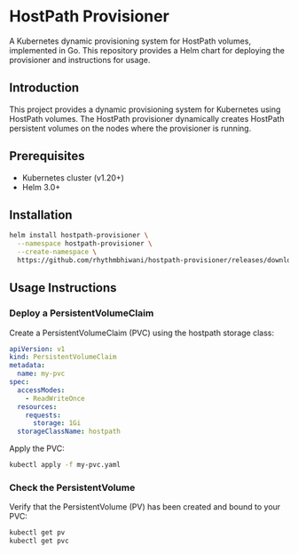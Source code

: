 # HostPath Provisioner

A Kubernetes dynamic provisioning system for HostPath volumes, implemented in Go. This repository provides a Helm chart for deploying the provisioner and instructions for usage.

## Introduction

This project provides a dynamic provisioning system for Kubernetes using HostPath volumes. The HostPath provisioner dynamically creates HostPath persistent volumes on the nodes where the provisioner is running.

## Prerequisites

- Kubernetes cluster (v1.20+)
- Helm 3.0+

## Installation

```bash
helm install hostpath-provisioner \
  --namespace hostpath-provisioner \
  --create-namespace \
  https://github.com/rhythmbhiwani/hostpath-provisioner/releases/download/hostpath-provisioner-v1.0.2/hostpath-provisioner-v1.0.2.tgz
```

## Usage Instructions

### Deploy a PersistentVolumeClaim

Create a PersistentVolumeClaim (PVC) using the hostpath storage class:

```yaml
apiVersion: v1
kind: PersistentVolumeClaim
metadata:
  name: my-pvc
spec:
  accessModes:
    - ReadWriteOnce
  resources:
    requests:
      storage: 1Gi
  storageClassName: hostpath
```

Apply the PVC:

```bash
kubectl apply -f my-pvc.yaml
```

### Check the PersistentVolume

Verify that the PersistentVolume (PV) has been created and bound to your PVC:

```bash
kubectl get pv
kubectl get pvc
```
